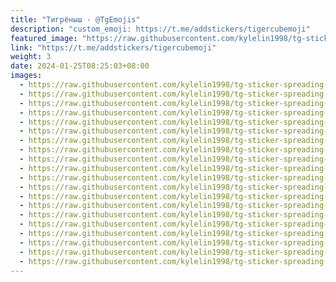```yaml
---
title: "Тигрёныш - @TgEmojis"
description: "custom_emoji: https://t.me/addstickers/tigercubemoji"
featured_image: "https://raw.githubusercontent.com/kylelin1998/tg-sticker-spreading-worldwide-images/main/img/556b39c1-1330-4512-94fd-db6a153aa3ee.jpg"
link: "https://t.me/addstickers/tigercubemoji"
weight: 3
date: 2024-01-25T08:25:03+08:00
images:
  - https://raw.githubusercontent.com/kylelin1998/tg-sticker-spreading-worldwide-images/main/img/556b39c1-1330-4512-94fd-db6a153aa3ee.jpg
  - https://raw.githubusercontent.com/kylelin1998/tg-sticker-spreading-worldwide-images/main/img/9337feac-cba9-4a23-b3b8-b01e79e5cba3.jpg
  - https://raw.githubusercontent.com/kylelin1998/tg-sticker-spreading-worldwide-images/main/img/9aa915d0-0ed2-4e54-9637-aa1159ddd50a.jpg
  - https://raw.githubusercontent.com/kylelin1998/tg-sticker-spreading-worldwide-images/main/img/4ae591c4-a197-45df-99a6-98bae4ff7c41.jpg
  - https://raw.githubusercontent.com/kylelin1998/tg-sticker-spreading-worldwide-images/main/img/bd9d10f7-6273-48d3-b3a3-1f99912e3767.jpg
  - https://raw.githubusercontent.com/kylelin1998/tg-sticker-spreading-worldwide-images/main/img/35e2cebe-b85a-4ea4-b5ed-243022b4b4ff.jpg
  - https://raw.githubusercontent.com/kylelin1998/tg-sticker-spreading-worldwide-images/main/img/cfcf3a65-44f1-47ba-8910-4d67672cfc0a.jpg
  - https://raw.githubusercontent.com/kylelin1998/tg-sticker-spreading-worldwide-images/main/img/970890ad-3962-4fcc-bc57-4136b81f7582.jpg
  - https://raw.githubusercontent.com/kylelin1998/tg-sticker-spreading-worldwide-images/main/img/496f9abf-7c5f-4947-b845-b1d613dfc61d.jpg
  - https://raw.githubusercontent.com/kylelin1998/tg-sticker-spreading-worldwide-images/main/img/d7a910cf-3f67-4864-b1a6-5200a19c8bd7.jpg
  - https://raw.githubusercontent.com/kylelin1998/tg-sticker-spreading-worldwide-images/main/img/9adfcb4a-cc51-4f60-8cf3-9b9f21886cfd.jpg
  - https://raw.githubusercontent.com/kylelin1998/tg-sticker-spreading-worldwide-images/main/img/7c80f7da-bbe8-4bf1-ab10-6b42b87fad64.jpg
  - https://raw.githubusercontent.com/kylelin1998/tg-sticker-spreading-worldwide-images/main/img/994334f4-25c4-4339-9647-07675ec15609.jpg
  - https://raw.githubusercontent.com/kylelin1998/tg-sticker-spreading-worldwide-images/main/img/fbad1636-2809-4341-b359-3e88894f44d9.jpg
  - https://raw.githubusercontent.com/kylelin1998/tg-sticker-spreading-worldwide-images/main/img/015cd6c8-c1d6-466b-b2a0-7726dea08b0e.jpg
  - https://raw.githubusercontent.com/kylelin1998/tg-sticker-spreading-worldwide-images/main/img/33093636-e445-478d-88a5-00f603ca8d21.jpg
  - https://raw.githubusercontent.com/kylelin1998/tg-sticker-spreading-worldwide-images/main/img/c1ca494b-0aec-4012-a31d-72affd2e7a91.jpg
  - https://raw.githubusercontent.com/kylelin1998/tg-sticker-spreading-worldwide-images/main/img/83a7e8c8-2683-4c71-abd6-92a947886a9b.jpg
  - https://raw.githubusercontent.com/kylelin1998/tg-sticker-spreading-worldwide-images/main/img/37d50a96-b621-40b6-bcdd-6eba943932e9.jpg
  - https://raw.githubusercontent.com/kylelin1998/tg-sticker-spreading-worldwide-images/main/img/d5b5a535-b903-4f12-96b0-2c0f47fcafeb.jpg
---
```

